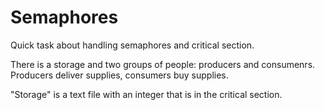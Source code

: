 # Semaphores

Quick task about handling semaphores and critical section.

There is a storage and two groups of people: producers and consumenrs.
Producers deliver supplies, consumers buy supplies.

"Storage" is a text file with an integer that is in the critical section.
